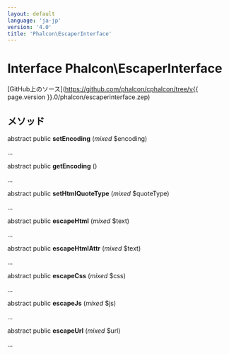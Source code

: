 ```yaml
---
layout: default
language: 'ja-jp'
version: '4.0'
title: 'Phalcon\EscaperInterface'
---
```

# Interface **Phalcon\EscaperInterface**

[GitHub上のソース](https://github.com/phalcon/cphalcon/tree/v{{ page.version }}.0/phalcon/escaperinterface.zep)

## メソッド

abstract public **setEncoding** (*mixed* $encoding)

...

abstract public **getEncoding** ()

...

abstract public **setHtmlQuoteType** (*mixed* $quoteType)

...

abstract public **escapeHtml** (*mixed* $text)

...

abstract public **escapeHtmlAttr** (*mixed* $text)

...

abstract public **escapeCss** (*mixed* $css)

...

abstract public **escapeJs** (*mixed* $js)

...

abstract public **escapeUrl** (*mixed* $url)

...